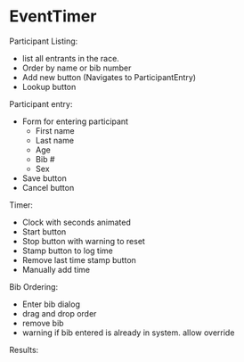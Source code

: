 EventTimer
==========
Participant Listing:
- list all entrants in the race.
- Order by name or bib number
- Add new button (Navigates to ParticipantEntry)
- Lookup button

Participant entry:
- Form for entering participant
    - First name
    - Last name
    - Age
    - Bib #
    - Sex
- Save button
- Cancel button

Timer:
- Clock with seconds animated
- Start button
- Stop button with warning to reset
- Stamp button to log time
- Remove last time stamp button
- Manually add time

Bib Ordering:
- Enter bib dialog
- drag and drop order
- remove bib
- warning if bib entered is already in system. allow override

Results:

